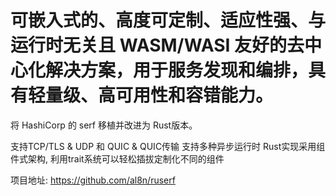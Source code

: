 # 可嵌入式的、高度可定制、适应性强、与运行时无关且 WASM/WASI 友好的去中心化解决方案，用于服务发现和编排，具有轻量级、高可用性和容错能力。

将 HashiCorp 的 serf 移植并改进为 Rust版本。

支持TCP/TLS & UDP 和 QUIC & QUIC传输
支持多种异步运行时
Rust实现采用组件式架构, 利用trait系统可以轻松插拔定制化不同的组件

项目地址: https://github.com/al8n/ruserf